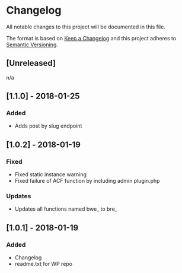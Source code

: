 # Changelog
All notable changes to this project will be documented in this file.

The format is based on [Keep a Changelog](http://keepachangelog.com/en/1.0.0/)
and this project adheres to [Semantic Versioning](http://semver.org/spec/v2.0.0.html).

## [Unreleased]
n/a

## [1.1.0] - 2018-01-25
### Added
- Adds post by slug endpoint 

## [1.0.2] - 2018-01-19
### Fixed
- Fixed static instance warning
- Fixed failure of ACF function by including admin plugin.php

### Updates
- Updates all functions named bwe_ to bre_

## [1.0.1] - 2018-01-19
### Added
- Changelog
- readme.txt for WP repo
